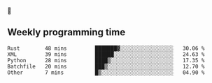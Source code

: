 🐸

## Weekly programming time
<!--START_SECTION:waka-->

```text
Rust        48 mins         ███████▓░░░░░░░░░░░░░░░░░   30.06 %
XML         39 mins         ██████░░░░░░░░░░░░░░░░░░░   24.63 %
Python      28 mins         ████▒░░░░░░░░░░░░░░░░░░░░   17.35 %
Batchfile   20 mins         ███▒░░░░░░░░░░░░░░░░░░░░░   12.70 %
Other       7 mins          █▒░░░░░░░░░░░░░░░░░░░░░░░   04.90 %
```

<!--END_SECTION:waka-->
